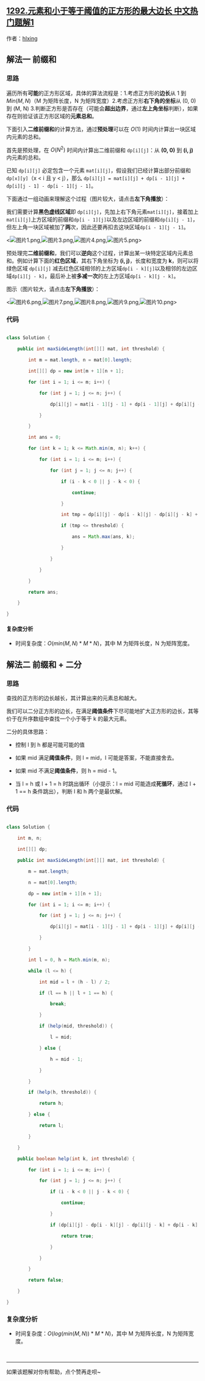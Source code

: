 ## [1292.元素和小于等于阈值的正方形的最大边长 中文热门题解1](https://leetcode.cn/problems/maximum-side-length-of-a-square-with-sum-less-than-or-equal-to-threshold/solutions/100000/qing-xi-tu-jie-mo-neng-de-qian-zhui-he-by-hlxing)

作者：[hlxing](https://leetcode.cn/u/hlxing)
## 解法一 前缀和

### 思路

遍历所有**可能**的正方形区域，具体的算法流程是：1.考虑正方形的**边长**从 1 到 $Min(M,N)$（M 为矩阵长度，N 为矩阵宽度）2.考虑正方形**右下角的坐标**从 (0, 0) 到 (M, N) 3.判断正方形是否存在（可能会**超出边界**，通过**左上角坐标**判断），如果存在则验证该正方形区域的**元素总和**。

 下面引入**二维前缀和**的计算方法，通过**预处理**可以在 $O(1)$ 时间内计算出一块区域内元素的总和。

首先是预处理，在 $O(N^2)$ 时间内计算出二维前缀和 `dp[i][j]`：从 **(0, 0)** 到 **(i, j)** 内元素的总和。

已知 `dp[i][j]` 必定包含一个元素 `mat[i][j]`，假设我们已经计算出部分前缀和 `dp[x][y]`（x < i 且 y < j），那么 `dp[i][j] = mat[i][j] + dp[i - 1][j] + dp[i][j - 1] - dp[i - 1][j - 1]`。

下面通过一组动画来理解这个过程（图片较大，请点击**左下角播放**）：

我们需要计算**黑色虚线区域**即 `dp[i][j]`，先加上右下角元素`mat[i][j]`，接着加上`mat[i][j]`上方区域的前缀和`dp[i - 1][j]`以及左边区域的前缀和`dp[i][j - 1]`，但左上角一块区域被加了**两**次，因此还要再扣去这块区域`dp[i - 1][j - 1]`。

<![图片1.png](https://pic.leetcode-cn.com/8d4eb23c93e6103310018cda9baadddec024406d45a52e30dd94cb7d2d1d7efe-%E5%9B%BE%E7%89%871.png),![图片3.png](https://pic.leetcode-cn.com/dd2f500b47a99346928ef453fd823b74d79353357fbd90d5255c99002e594a25-%E5%9B%BE%E7%89%873.png),![图片4.png](https://pic.leetcode-cn.com/3be847f82162020187c1bb981c48f16b9dc9a610d77c00625992f57e60539c42-%E5%9B%BE%E7%89%874.png),![图片5.png](https://pic.leetcode-cn.com/35cb35fe6bf0fff46cebc8691013b0d26fc6843bc6cd74c0af7e6a3c26c448a9-%E5%9B%BE%E7%89%875.png)>


预处理完**二维前缀和**，我们可以**逆向**这个过程，计算出某一块特定区域内元素总和。例如计算下面的**红色区域**，其右下角坐标为 **(i, j)**，长度和宽度为 **k**，则可以将绿色区域 `dp[i][j]` 减去红色区域相邻的上方区域`dp[i - k][j]`以及相邻的左边区域`dp[i][j - k]`，最后补上被**多减一次**的左上方区域`dp[i - k][j - k]`。

图示（图片较大，请点击**左下角播放**）：

<![图片6.png](https://pic.leetcode-cn.com/ad44480c5fc0aa9ae6629669128f6f6b4f21513ef155a1147a74983a7f620e92-%E5%9B%BE%E7%89%876.png),![图片7.png](https://pic.leetcode-cn.com/75ac5047c213b4955d6e4785c536d069fc0733cc7900570846a6610ddb2e43d1-%E5%9B%BE%E7%89%877.png),![图片8.png](https://pic.leetcode-cn.com/7d6490ea1c262318cca8331628f7f4f629a3ed79cd0ad3e4eafe8d7d5f4f1985-%E5%9B%BE%E7%89%878.png),![图片9.png](https://pic.leetcode-cn.com/bb065df3c62b3d6b517213f7608acd80f7589e61d37121b20194a09a68e2faf4-%E5%9B%BE%E7%89%879.png),![图片10.png](https://pic.leetcode-cn.com/e6ab0d1698dc4d4e4b51a3a47cd4333473711edeed30a9a8ef386a3e7cb51be6-%E5%9B%BE%E7%89%8710.png)>








### 代码

```java
class Solution {
    public int maxSideLength(int[][] mat, int threshold) {
        int m = mat.length, n = mat[0].length;
        int[][] dp = new int[m + 1][n + 1];
        for (int i = 1; i <= m; i++) {
            for (int j = 1; j <= n; j++) {
                dp[i][j] = mat[i - 1][j - 1] + dp[i - 1][j] + dp[i][j - 1] - dp[i - 1][j - 1];
            }
        }
        int ans = 0;
        for (int k = 1; k <= Math.min(m, n); k++) {
            for (int i = 1; i <= m; i++) {
                for (int j = 1; j <= n; j++) {
                    if (i - k < 0 || j - k < 0) {
                        continue;
                    }
                    int tmp = dp[i][j] - dp[i - k][j] - dp[i][j - k] + dp[i - k][j - k];
                    if (tmp <= threshold) {
                        ans = Math.max(ans, k);
                    }
                }
            }
        }
        return ans;
    }
}
```

#### 复杂度分析

- 时间复杂度：$O(min(M, N) * M * N)$，其中 M 为矩阵长度，N 为矩阵宽度。

## 解法二 前缀和 + 二分

### 思路

查找的正方形的边长越长，其计算出来的元素总和越大。

我们可以二分正方形的边长，在满足**阈值条件**下尽可能地扩大正方形的边长，其等价于在升序数组中查找一个小于等于 k 的最大元素。

二分的具体思路：

- 控制 l 到 h 都是可能可能的值
- 如果 mid 满足**阈值条件**，则 l = mid，l 可能是答案，不能直接舍去。
- 如果 mid 不满足**阈值条件**，则 h = mid - 1。
- 当 l = h 或 l + 1 = h 时跳出循环（小提示：l = mid 可能造成**死循环**，通过 l + 1 == h 条件跳出），判断 l 和 h 两个是最优解。

### 代码

```java
class Solution {
    int m, n;
    int[][] dp;
    public int maxSideLength(int[][] mat, int threshold) {
        m = mat.length;
        n = mat[0].length;
        dp = new int[m + 1][n + 1];
        for (int i = 1; i <= m; i++) {
            for (int j = 1; j <= n; j++) {
                dp[i][j] = mat[i - 1][j - 1] + dp[i - 1][j] + dp[i][j - 1] - dp[i - 1][j - 1];
            }
        }
        int l = 0, h = Math.min(m, n);
        while (l <= h) {
            int mid = l + (h - l) / 2;
            if (l == h || l + 1 == h) {
                break;
            }
            if (help(mid, threshold)) {
                l = mid;
            } else {
                h = mid - 1;
            }
        }
        if (help(h, threshold)) {
            return h;
        } else {
            return l;
        }
    }
    public boolean help(int k, int threshold) {
        for (int i = 1; i <= m; i++) {
            for (int j = 1; j <= n; j++) {
                if (i - k < 0 || j - k < 0) {
                    continue;
                }
                if (dp[i][j] - dp[i - k][j] - dp[i][j - k] + dp[i - k][j - k] <= threshold) {
                    return true;
                }
            }
        }
        return false;
    }
}
```

### 复杂度分析

- 时间复杂度：$O(log(min(M, N)) * M * N)$，其中 M 为矩阵长度，N 为矩阵宽度。

<br/>

---

如果该题解对你有帮助，点个赞再走呗~